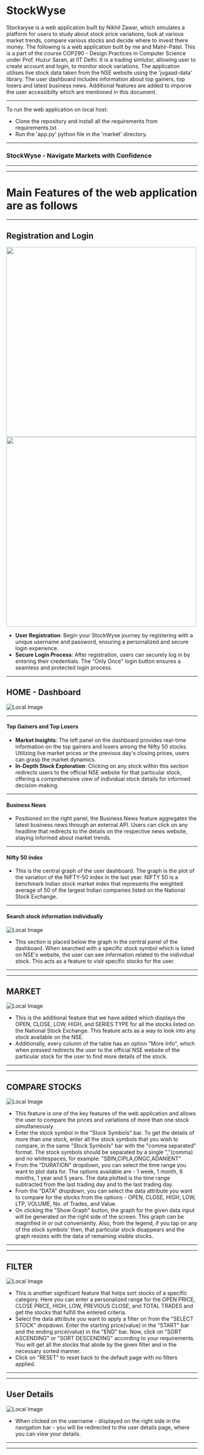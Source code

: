 # StockWyse
Stockwyse is a web application built by Nikhil Zawar, which simulates a platform for users to study about stock price variations, look at various market trends, compare various stocks and decide where to invest there money.
The following is a web application built by me and Mahir-Patel.
This is a part of the course COP290 - Design Practices in Computer Science under Prof. Huzur Saran, at IIT Delhi.
It is a trading simlutor, allowing user to create account and login, to monitor stock variations. The application utilises live stock data taken from the NSE website using the 'jugaad-data' library.
The user dashboard includes information about top gainers, top losers and latest business news. Additional features are added to imporve the user accessibilty which are mentioned in this document.

--------------
To run the web application on local host:
- Clone the repository and install all the requirements from requirements.txt
- Run the 'app.py' python file in the 'market' directory.
--------------
### StockWyse - Navigate Markets with Confidence
----
---------
# Main Features of the web application are as follows
---------
## Registration and Login
<img src="/screenshots/register.png" width="500" /> <img src="/screenshots/login.png" width="500" />
* **User Registration**: Begin your StockWyse journey by registering with a unique username and password, ensuring a personalized and secure login experience.
* **Secure Login Process**: After registration, users can securely log in by entering their credentials. The "Only Once" login button ensures a seamless and protected login process.
---------
## HOME - Dashboard
![Local Image](/screenshots/dashboard.jpg)

------
#### Top Gainers and Top Losers
- **Market Insights**: The left panel on the dashboard provides real-time information on the top gainers and losers among the Nifty 50 stocks. Utilizing live market prices or the previous day's closing prices, users can grasp the market dynamics.
- **In-Depth Stock Exploration**: Clicking on any stock within this section redirects users to the official NSE website for that particular stock, offering a comprehensive view of individual stock details for informed decision-making.
--------
#### Business News
- Positioned on the right panel, the Business News feature aggregates the latest business news through an external API. Users can click on any headline that redirects to the details on the respective news website, staying informed about market trends.
----------
#### Nifty 50 index
- This is the central graph of the user dashboard. The graph is the plot of the variation of the NIFTY-50 index in the last year. NIFTY 50 is a benchmark Indian stock market index that represents the weighted average of 50 of the largest Indian companies listed on the National Stock Exchange.
------
#### Search stock information individually
![Local Image](/screenshots/dashboardsearch.jpg)
- This section is placed below the graph in the central panel of the dashboard. When searched with a specific stock symbol which is listed on NSE's website, the user can see information related to the individual stock. This acts as a feature to visit specific stocks for the user.
-----------
----------------
## MARKET
![Local Image](/screenshots/market.png)
- This is the additional feature that we have added which displays the OPEN, CLOSE, LOW, HIGH, and SERIES TYPE for all the stocks listed on the National Stock Exchange. This feature acts as a way to look into any stock available on the NSE.
- Additionally, every column of the table has an option "More Info", which when pressed redirects the user to the official NSE website of the particular stock for the user to find more details of the stock.
-----------
-----------
## COMPARE STOCKS
![Local Image](/screenshots/comparestocks.png)
- This feature is one of the key features of the web application and allows the user to compare the prices and variations of more than one stock simultaneously.
- Enter the stock symbol in the "Stock Symbols" bar. To get the details of more than one stock, enter all the stock symbols that you wish to compare, in the same "Stock Symbols" bar with the "comma separated" format. The stock symbols should be separated by a single ","(comma) and no whitespaces, for example: "SBIN,CIPLA,ONGC,ADANIENT"
- From the "DURATION" dropdown, you can select the time range you want to plot data for. The options available are - 1 week, 1 month, 6 months, 1 year and 5 years. The data plotted is the time range subtracted from the last trading day and to the last trading day.
- From the "DATA" dropdown, you can select the data attribute you want to compare for the stocks from the options - OPEN, CLOSE, HIGH, LOW, LTP, VOLUME, No. of Trades, and Value. 
- On clicking the "Show Graph" button, the graph for the given data input will be generated on the right side of the screen. This graph can be magnified in or out conveniently. Also, from the legend, if you tap on any of the stock symbols' then, that particular stock disappears and the graph resizes with the data of remaining visible stocks.
---------
----------
## FILTER
![Local Image](/screenshots/filter.png)
- This is another significant feature that helps sort stocks of a specific category. Here you can enter a personalized range for the OPEN  PRICE, CLOSE PRICE, HIGH, LOW, PREVIOUS CLOSE, and TOTAL TRADES and get the stocks that fulfill the entered criteria.
- Select the data attribute you want to apply a filter on from the "SELECT STOCK" dropdown. Enter the starting price(value) in the "START" bar and the ending price(value) in the "END" bar. Now, click on "SORT ASCENDING" or "SORT DESCENDING" according to your requirements. You will get all the stocks that abide by the given filter and in the necessary sorted manner.
- Click on "RESET" to reset back to the default page with no filters applied.
-------------------
---------------
## User Details
![Local Image](/screenshots/userdetails.png)
- When clicked on the username - displayed on the right side in the navigation bar - you will be redirected to the user details page, where you can view your details.
----------
----------
